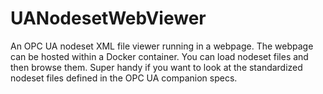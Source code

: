 # UANodesetWebViewer
An OPC UA nodeset XML file viewer running in a webpage. The webpage can be hosted within a Docker container. You can load nodeset files and then browse them. Super handy if you want to look at the standardized nodeset files defined in the OPC UA companion specs.
